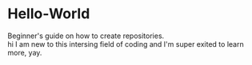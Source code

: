 # Hello-World
Beginner's guide on how to create repositories.  
hi
I am new to this intersing field of coding and I'm super exited to learn more, yay.
